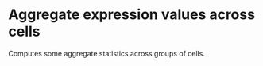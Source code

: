 # Aggregate expression values across cells

Computes some aggregate statistics across groups of cells.
